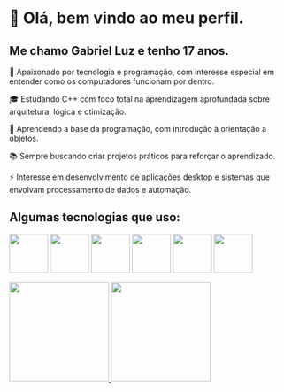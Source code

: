 # 👋 Olá, bem vindo ao meu perfil.
## Me chamo Gabriel Luz e tenho 17 anos.

🎯 Apaixonado por tecnologia e programação, com interesse especial em entender como os computadores funcionam por dentro.

:mortar_board: Estudando C++ com foco total na aprendizagem aprofundada sobre arquitetura, lógica e otimização.

🌱 Aprendendo a base da programação, com introdução à orientação a objetos.

📚 Sempre buscando criar projetos práticos para reforçar o aprendizado.

⚡ Interesse em desenvolvimento de aplicações desktop e sistemas que envolvam processamento de dados e automação.
## Algumas tecnologias que uso:

  <img src="https://cdn.jsdelivr.net/gh/devicons/devicon@latest/icons/arduino/arduino-original-wordmark.svg" height = "70px" width = "70px"/> <img src="https://cdn.jsdelivr.net/gh/devicons/devicon@latest/icons/cplusplus/cplusplus-original.svg" height = "70px" width = "70px"/> <img src="https://cdn.jsdelivr.net/gh/devicons/devicon@latest/icons/csharp/csharp-original.svg" height = "70px" width = "70px"/> <img src="https://cdn.jsdelivr.net/gh/devicons/devicon@latest/icons/javascript/javascript-original.svg" height = "70px" width = "70px" /> <img src="https://cdn.jsdelivr.net/gh/devicons/devicon@latest/icons/html5/html5-plain-wordmark.svg" height = "70px" width = "70px" /> <img src="https://cdn.jsdelivr.net/gh/devicons/devicon@latest/icons/css3/css3-plain-wordmark.svg" height = "70px" width = "70px" />

<div>
<a href="https://github.com/gabrii3lmao">
<img loading="lazy" height="180em" src="https://github-readme-stats.vercel.app/api/top-langs/?username=gabrii3lmao&layout=compact&langs_count=7&theme=dracula"/> <img loading="lazy" height="180em" src="https://github-readme-stats.vercel.app/api?username=gabrii3lmao&show_icons=true&theme=dracula&include_all_commits=true&count_private=true"/>
</div>
          
          
          
          
          

